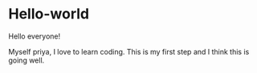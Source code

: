 # Hello-world

Hello everyone!

Myself priya, I love to learn coding. 
This is my first step and I think this is going well.
